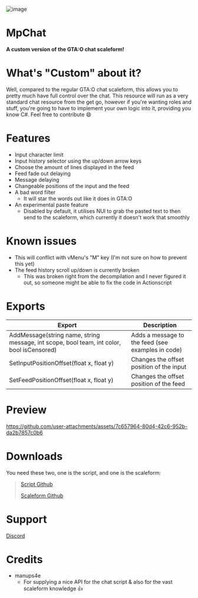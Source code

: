![image](https://github.com/user-attachments/assets/f119c9ce-7080-4fbd-a8fa-9dd59e34a924)

# MpChat
**A custom version of the GTA:O chat scaleform!**

# What's "Custom" about it?
Well, compared to the regular GTA:O chat scaleform, this allows you to pretty much have full control over the chat. This resource will run as a very standard chat resource from the get go, however if you're wanting roles and stuff, you're going to have to implement your own logic into it, providing you know C#. Feel free to contribute 😄

# Features
- Input character limit
- Input history selector using the up/down arrow keys
- Choose the amount of lines displayed in the feed
- Feed fade out delaying
- Message delaying
- Changeable positions of the input and the feed
- A bad word filter
  - It will star the words out like it does in GTA:O
 - An experimental paste feature
   - Disabled by default, it utilises NUI to grab the pasted text to then send to the scaleform, which currently it doesn't work that smoothly

# Known issues
- This will conflict with vMenu's "M" key (I'm not sure on how to prevent this yet)
- The feed history scroll up/down is currently broken
  - This was broken right from the decompilation and I never figured it out, so someone might be able to fix the code in Actionscript

# Exports
| Export                               | Description                                
|-------------------------------------  |-----------------------------|
| AddMessage(string name, string message, int scope, bool team, int color, bool isCensored) | Adds a message to the feed (see examples in code) 
| SetInputPositionOffset(float x, float y) | Changes the offset position of the input 
| SetFeedPositionOffset(float x, float y) | Changes the offset position of the feed             

# Preview
https://github.com/user-attachments/assets/7c657964-80d4-42c6-952b-da2b7857c0b6

# Downloads
You need these two, one is the script, and one is the scaleform:
> [Script Github](https://github.com/QuadrupleTurbo/MpChat/releases)
> 
> [Scaleform Github](https://github.com/QuadrupleTurbo/multiplayer_chat/releases)

# Support
[Discord](https://discord.gg/KJVD73D3Pq)

# Credits
- manups4e
    - For supplying a nice API for the chat script & also for the vast scaleform knowledge :+1: 
